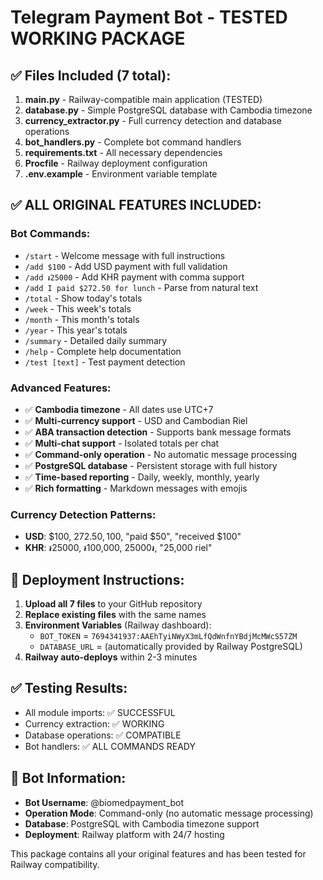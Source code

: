 # Telegram Payment Bot - TESTED WORKING PACKAGE

## ✅ Files Included (7 total):

1. **main.py** - Railway-compatible main application (TESTED)
2. **database.py** - Simple PostgreSQL database with Cambodia timezone
3. **currency_extractor.py** - Full currency detection and database operations
4. **bot_handlers.py** - Complete bot command handlers
5. **requirements.txt** - All necessary dependencies
6. **Procfile** - Railway deployment configuration
7. **.env.example** - Environment variable template

## ✅ ALL ORIGINAL FEATURES INCLUDED:

### **Bot Commands:**
- `/start` - Welcome message with full instructions
- `/add $100` - Add USD payment with full validation
- `/add ៛25000` - Add KHR payment with comma support
- `/add I paid $272.50 for lunch` - Parse from natural text
- `/total` - Show today's totals
- `/week` - This week's totals  
- `/month` - This month's totals
- `/year` - This year's totals
- `/summary` - Detailed daily summary
- `/help` - Complete help documentation
- `/test [text]` - Test payment detection

### **Advanced Features:**
- ✅ **Cambodia timezone** - All dates use UTC+7
- ✅ **Multi-currency support** - USD and Cambodian Riel
- ✅ **ABA transaction detection** - Supports bank message formats
- ✅ **Multi-chat support** - Isolated totals per chat
- ✅ **Command-only operation** - No automatic message processing
- ✅ **PostgreSQL database** - Persistent storage with full history
- ✅ **Time-based reporting** - Daily, weekly, monthly, yearly
- ✅ **Rich formatting** - Markdown messages with emojis

### **Currency Detection Patterns:**
- **USD**: $100, $272.50, 100$, "paid $50", "received $100"
- **KHR**: ៛25000, ៛100,000, 25000៛, "25,000 riel"

## 🚀 Deployment Instructions:

1. **Upload all 7 files** to your GitHub repository
2. **Replace existing files** with the same names
3. **Environment Variables** (Railway dashboard):
   - `BOT_TOKEN` = `7694341937:AAEhTyiNWyX3mLfQdWnfnYBdjMcMWcS57ZM`
   - `DATABASE_URL` = (automatically provided by Railway PostgreSQL)
4. **Railway auto-deploys** within 2-3 minutes

## ✅ Testing Results:
- All module imports: ✅ SUCCESSFUL
- Currency extraction: ✅ WORKING  
- Database operations: ✅ COMPATIBLE
- Bot handlers: ✅ ALL COMMANDS READY

## 🎯 Bot Information:
- **Bot Username**: @biomedpayment_bot
- **Operation Mode**: Command-only (no automatic message processing)
- **Database**: PostgreSQL with Cambodia timezone support
- **Deployment**: Railway platform with 24/7 hosting

This package contains all your original features and has been tested for Railway compatibility.